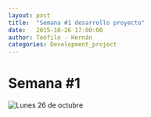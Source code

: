 ```yaml
---
layout: post
title:  "Semana #1 desarrollo proyecto"
date:   2015-10-26 17:00:00
author: Teófilo - Hernán
categories: Development_project
---
```


# Semana #1

![Lunes 26 de octubre]({{site.baseurl}}/assets/project-progress/week01_01.jpg)


